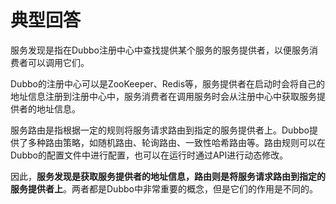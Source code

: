 # 典型回答


服务发现是指在Dubbo注册中心中查找提供某个服务的服务提供者，以便服务消费者可以调用它们。



Dubbo的注册中心可以是ZooKeeper、Redis等，服务提供者在启动时会将自己的地址信息注册到注册中心中，服务消费者在调用服务时会从注册中心中获取服务提供者的地址信息。



服务路由是指根据一定的规则将服务请求路由到指定的服务提供者上。Dubbo提供了多种路由策略，如随机路由、轮询路由、一致性哈希路由等。路由规则可以在Dubbo的配置文件中进行配置，也可以在运行时通过API进行动态修改。



因此，**服务发现是获取服务提供者的地址信息，路由则是将服务请求路由到指定的服务提供者上**。两者都是Dubbo中非常重要的概念，但是它们的作用是不同的。

